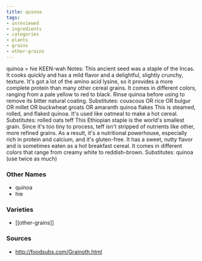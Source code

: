 ```yaml
---
title: quinoa
tags:
- unreviewed
- ingredients
- categories
- plants
- grains
- other-grains
---
```

quinoa = hie KEEN-wah Notes: This ancient seed was a staple of the Incas. It cooks quickly and has a mild flavor and a delightful, slightly crunchy, texture. It's got a lot of the amino acid lysine, so it provides a more complete protein than many other cereal grains. It comes in different colors, ranging from a pale yellow to red to black. Rinse quinoa before using to remove its bitter natural coating. Substitutes: couscous OR rice OR bulgur OR millet OR buckwheat groats OR amaranth quinoa flakes This is steamed, rolled, and flaked quinoa. It's used like oatmeal to make a hot cereal. Substitutes: rolled oats teff This Ethiopian staple is the world's smallest grain. Since it's too tiny to process, teff isn't stripped of nutrients like other, more refined grains. As a result, it's a nutritional powerhouse, especially rich in protein and calcium, and it's gluten-free. It has a sweet, nutty flavor and is sometimes eaten as a hot breakfast cereal. It comes in different colors that range from creamy white to reddish-brown. Substitutes: quinoa (use twice as much)

### Other Names

* quinoa
* hie

### Varieties

* [[other-grains]]

### Sources
* http://foodsubs.com/Grainoth.html
